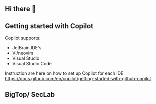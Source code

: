 ## Hi there 👋

## Getting started with Copilot
Copilot supports:
* JetBrain IDE's
* Vi/neovim
* Visual Studio
* Visual Studio Code

Instruction are here on how to set up Copilot for each IDE https://docs.github.com/en/copilot/getting-started-with-github-copilot

## BigTop/ SecLab

